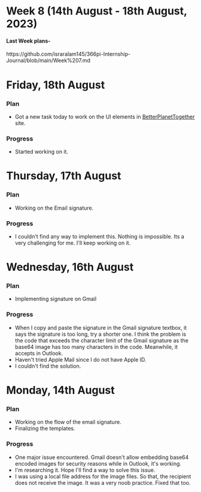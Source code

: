 # Week 8 (14th August - 18th August, 2023)

<h4>Last Week plans- </h4>https://github.com/israralam145/366pi-Internship-Journal/blob/main/Week%207.md

# Friday, 18th August
<h3>Plan</h3>

* Got a new task today to work on the UI elements in [BetterPlanetTogether](https://betterplanettogether.org/) site.

<h3>Progress</h3>

* Started working on it.

# Thursday, 17th August
<h3>Plan</h3>

* Working on the Email signature.

<h3>Progress</h3>

* I couldn't find any way to implement this. Nothing is impossible. Its a very challenging for me. I'll keep working on it.

# Wednesday, 16th August
<h3>Plan</h3>

* Implementing signature on Gmail

<h3>Progress</h3>

* When I copy and paste the signature in the Gmail signature textbox, it says the signature is too long, try a shorter one. I think the problem is the code that exceeds the character limit of the Gmail signature as the base64 image has too many characters in the code. Meanwhile, it accepts in Outlook.
* Haven't tried Apple Mail since I do not have Apple ID.
* I couldn't find the solution.

# Monday, 14th August
<h3>Plan</h3>

* Working on the flow of the email signature.
* Finalizing the templates.
<h3>Progress</h3>

* One major issue encountered. Gmail doesn't allow embedding base64 encoded images for security reasons while in Outlook, it's working.
* I'm researching it. Hope I'll find a way to solve this issue.
* I was using a local file address for the image files. So that, the recipient does not receive the image. It was a very noob practice. Fixed that too.
